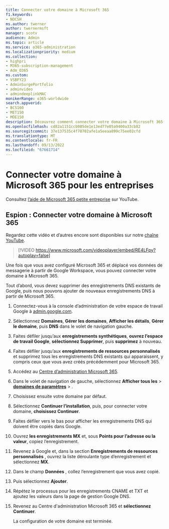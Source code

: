 ```yaml
---
title: Connecter votre domaine à Microsoft 365
f1.keywords:
- NOCSH
ms.author: twerner
author: twernermsft
manager: scotv
audience: Admin
ms.topic: article
ms.service: o365-administration
ms.localizationpriority: medium
ms.collection:
- highpri
- M365-subscription-management
- Adm_O365
ms.custom:
- VSBFY23
- AdminSurgePortfolio
- adminvideo
- admindeeplinkMAC
monikerRange: o365-worldwide
search.appverid:
- BCS160
- MET150
- MOE150
description: Découvrez comment connecter votre domaine à Microsoft 365.
ms.openlocfilehash: cd82a1151ccb985de1e13ed77e05a9400a33cb82
ms.sourcegitcommit: 37e137535c4f70702afe1a5eeaa899c75ee02cfd
ms.translationtype: MT
ms.contentlocale: fr-FR
ms.lasthandoff: 09/13/2022
ms.locfileid: "67661714"
---
```

# <a name="connect-your-domain-to-microsoft-365-for-business"></a>Connecter votre domaine à Microsoft 365 pour les entreprises

Consultez [l’aide de Microsoft 365 petite entreprise](https://go.microsoft.com/fwlink/?linkid=2197659) sur YouTube.

## <a name="watch-connect-your-domain-to-microsoft-365"></a>Espion : Connecter votre domaine à Microsoft 365

Regardez cette vidéo et d’autres encore sont disponibles sur notre [chaîne YouTube](https://go.microsoft.com/fwlink/?linkid=2198216).

> [!VIDEO https://www.microsoft.com/videoplayer/embed/RE4LFpy?autoplay=false]

Une fois que vous avez configuré Microsoft 365 et déplacé vos données de messagerie à partir de Google Workspace, vous pouvez connecter votre domaine à Microsoft 365. 

Tout d’abord, vous devez supprimer des enregistrements DNS existants de Google, puis nous pouvons ajouter de nouveaux enregistrements DNS à partir de Microsoft 365.

1. Connectez-vous à la console d’administration de votre espace de travail Google à [admin.google.com](https://admin.google.com).
1. Sélectionnez **Domaines**, **Gérer les domaines**, **Afficher les détails**, **Gérer le domaine**, puis **DNS** dans le volet de navigation gauche.
1. Faites défiler jusqu’aux **enregistrements synthétiques**, **ouvrez l’espace de travail Google**, **sélectionnez Supprimer**, puis **supprimez** à nouveau.
1. Faites défiler jusqu’aux **enregistrements de ressources personnalisés** et supprimez tous les enregistrements DNS existants qui apparaissent, y compris ceux que vous avez créés précédemment pour Microsoft 365.
1. Accédez au [Centre d’administration Microsoft 365](https://admin.microsoft.com).
1. Dans le volet de navigation de gauche, sélectionnez **Afficher tous les** > <a href="https://go.microsoft.com/fwlink/p/?linkid=834818" target="_blank">**domaines de paramètres**</a> > .
1. Choisissez ensuite votre domaine par défaut.
1. Sélectionnez **Continuer l’installation**, puis, pour connecter votre domaine,  **choisissez Continuer**.
1. Faites défiler vers le bas pour afficher les enregistrements DNS qui doivent être copiés dans Google.
1. Ouvrez **les enregistrements MX** et, sous **Points pour l’adresse ou la valeur**, copiez l’enregistrement.
1. Revenez à Google et, dans la section **Enregistrements de ressources personnalisés** , ouvrez la liste déroulante type d’enregistrement et sélectionnez **MX**.
1. Dans le champ **Données** , collez l’enregistrement que vous avez copié.
1. Puis sélectionnez **Ajouter**.
1. Répétez le processus pour les enregistrements CNAME et TXT et ajoutez les valeurs dans la page de gestion Google DNS.
1. Revenez au Centre d'administration Microsoft 365 et **sélectionnez Continuer**.

    La configuration de votre domaine est terminée.